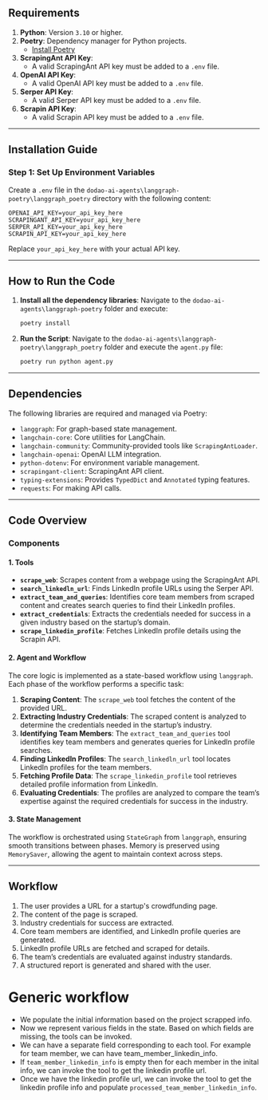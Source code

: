 ## Requirements

1. **Python**: Version `3.10` or higher.
2. **Poetry**: Dependency manager for Python projects.
   - [Install Poetry](https://python-poetry.org/docs/#installation)
3. **ScrapingAnt API Key**:
   - A valid ScrapingAnt API key must be added to a `.env` file.
4. **OpenAI API Key**:
   - A valid OpenAI API key must be added to a `.env` file.
5. **Serper API Key**:
   - A valid Serper API key must be added to a `.env` file.
6. **Scrapin API Key**:
   - A valid Scrapin API key must be added to a `.env` file.

---

## Installation Guide

### Step 1: Set Up Environment Variables
Create a `.env` file in the `dodao-ai-agents\langgraph-poetry\langgraph_poetry` directory with the following content:
```
OPENAI_API_KEY=your_api_key_here
SCRAPINGANT_API_KEY=your_api_key_here
SERPER_API_KEY=your_api_key_here
SCRAPIN_API_KEY=your_api_key_here
```
Replace `your_api_key_here` with your actual API key.

---

## How to Run the Code

1. **Install all the dependency libraries**:
    Navigate to the `dodao-ai-agents\langgraph-poetry` folder and execute:
   ```bash
   poetry install
   ```

2. **Run the Script**:
   Navigate to the `dodao-ai-agents\langgraph-poetry\langgraph_poetry` folder and execute the `agent.py` file:
   ```bash
   poetry run python agent.py
   ```

---

## Dependencies

The following libraries are required and managed via Poetry:

- `langgraph`: For graph-based state management.
- `langchain-core`: Core utilities for LangChain.
- `langchain-community`: Community-provided tools like `ScrapingAntLoader`.
- `langchain-openai`: OpenAI LLM integration.
- `python-dotenv`: For environment variable management.
- `scrapingant-client`: ScrapingAnt API client.
- `typing-extensions`: Provides `TypedDict` and `Annotated` typing features.
- `requests`: For making API calls.

---

## Code Overview

### Components

#### 1. **Tools**
- **`scrape_web`**: Scrapes content from a webpage using the ScrapingAnt API.
- **`search_linkedln_url`**: Finds LinkedIn profile URLs using the Serper API.
- **`extract_team_and_queries`**: Identifies core team members from scraped content and creates search queries to find their LinkedIn profiles.
- **`extract_credentials`**: Extracts the credentials needed for success in a given industry based on the startup’s domain.
- **`scrape_linkedin_profile`**: Fetches LinkedIn profile details using the Scrapin API.

#### 2. **Agent and Workflow**
The core logic is implemented as a state-based workflow using `langgraph`. Each phase of the workflow performs a specific task:

1. **Scraping Content**: The `scrape_web` tool fetches the content of the provided URL.
2. **Extracting Industry Credentials**: The scraped content is analyzed to determine the credentials needed in the startup’s industry.
3. **Identifying Team Members**: The `extract_team_and_queries` tool identifies key team members and generates queries for LinkedIn profile searches.
4. **Finding LinkedIn Profiles**: The `search_linkedln_url` tool locates LinkedIn profiles for the team members.
5. **Fetching Profile Data**: The `scrape_linkedin_profile` tool retrieves detailed profile information from LinkedIn.
6. **Evaluating Credentials**: The profiles are analyzed to compare the team’s expertise against the required credentials for success in the industry.

#### 3. **State Management**
The workflow is orchestrated using `StateGraph` from `langgraph`, ensuring smooth transitions between phases. Memory is preserved using `MemorySaver`, allowing the agent to maintain context across steps.

---

## Workflow
1. The user provides a URL for a startup's crowdfunding page.
2. The content of the page is scraped.
3. Industry credentials for success are extracted.
4. Core team members are identified, and LinkedIn profile queries are generated.
5. LinkedIn profile URLs are fetched and scraped for details.
6. The team’s credentials are evaluated against industry standards.
7. A structured report is generated and shared with the user.



# Generic workflow
- We populate the initial information based on the project scrapped info.
- Now we represent various fields in the state. Based on which fields are missing, the tools can be invoked.
- We can have a separate field corresponding to each tool. For example for team member, we can have team_member_linkedin_info.
- If `team_member_linkedin_info` is empty then for each member in the inital info, we can invoke the tool to get the linkedin profile url.
- Once we have the linkedin profile url, we can invoke the tool to get the linkedin profile info and populate `processed_team_member_linkedin_info`.
